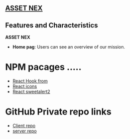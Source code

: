 
## [ASSET NEX](https://volunteer-management-6ebc4.web.app)


## Features and Characteristics

**ASSET NEX**
- **Home pag**: Users can see an overview of our mission.



# NPM pacages .....
- [React Hook from](https://react-hook-form.com)
- [React icons](https://react-icons.github.io/react-icons)
- [React sweetalert2](https://sweetalert2.github.io)




# GitHub Private repo links
- [Client repo](https://github.com/programming-hero-web-course1/b9a12-client-side-w3rashed.git)
- [server repo](https://github.com/programming-hero-web-course1/b9a12-server-side-w3rashed.git)
